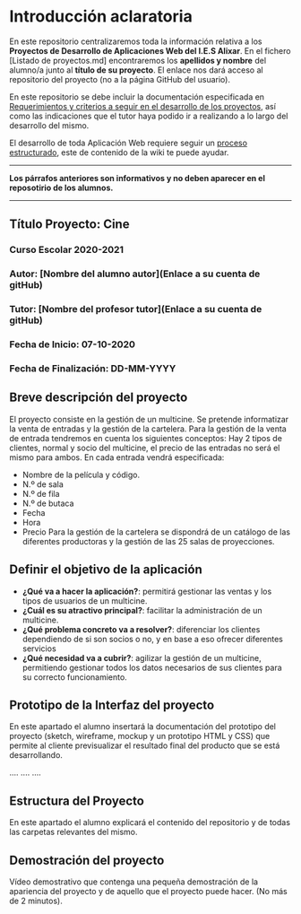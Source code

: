 # Introducción aclaratoria

En este repositorio centralizaremos toda la información relativa a los **Proyectos de Desarrollo de Aplicaciones Web del I.E.S Alixar**.
En el fichero [Listado de proyectos.md] encontraremos los **apellidos y nombre** del alumno/a junto al **título de su proyecto**. El enlace nos dará acceso al repositorio del proyecto (no a la página GitHub del usuario).

En este repositorio se debe incluir la documentación especificada en [Requerimientos y criterios a seguir en el desarrollo de los proyectos](https://github.com/iesalixar/plantilla_proyecto_iesalixar/wiki/a.---Criterios-comunes-para-todos-los-proyectos), así como las indicaciones que el tutor haya podido ir a realizando a lo largo del desarrollo del mismo.

El desarrollo de toda Aplicación Web requiere seguir un [proceso estructurado](https://github.com/iesalixar/plantilla_proyecto_iesalixar/wiki/w1.--PROCESO-ESTRUCTURADO-PARA-DESARROLLO-DE-APLICACIONES-WEB), este  de contenido de la wiki te puede ayudar.

---

**Los párrafos anteriores son informativos y no deben aparecer en el reposotirio de los alumnos.**

---

## Título Proyecto: Cine

### Curso Escolar 2020-2021

### Autor: [Nombre del alumno autor](Enlace a su cuenta de gitHub)

### Tutor: [Nombre del profesor tutor](Enlace a su cuenta de gitHub)

### Fecha de Inicio: 07-10-2020

### Fecha de Finalización: DD-MM-YYYY

## Breve descripción del proyecto

El proyecto consiste en la gestión de un multicine.
Se pretende informatizar la venta de entradas y la gestión de la cartelera.
Para la gestión de la venta de entrada tendremos en cuenta los siguientes conceptos:
Hay 2 tipos de clientes, normal y socio del multicine, el precio de las entradas no será el mismo para ambos.
En cada entrada vendrá especificada:
- Nombre de la película y código.
- N.º de sala
- N.º de fila
- N.º de butaca
- Fecha
- Hora
- Precio
Para la gestión de la cartelera se dispondrá de un catálogo de las diferentes productoras y la gestión de las 25 salas de proyecciones.


## Definir el objetivo de la aplicación

- **¿Qué va a hacer la aplicación?**: permitirá gestionar las ventas y los tipos de usuarios de un multicine.
- **¿Cuál es su atractivo principal?**: facilitar la administración de un multicine.
- **¿Qué problema concreto va a resolver?**: diferenciar los clientes dependiendo de si son socios o no, y en base a eso ofrecer diferentes servicios
- **¿Qué necesidad va a cubrir?**: agilizar la gestión de un multicine, permitiendo gestionar todos los datos necesarios de sus clientes para su correcto funcionamiento.

## Prototipo de la Interfaz del proyecto

En este apartado el alumno insertará la documentación del prototipo del proyecto (sketch, wireframe, mockup y un prototipo HTML y CSS)  que permite al cliente previsualizar el resultado final del producto que se está desarrollando.

....
....
....

## Estructura del Proyecto

En este apartado el alumno explicará el contenido del repositorio y de todas las carpetas relevantes del mismo.

## Demostración del proyecto

Vídeo demostrativo que contenga una pequeña demostración de la apariencia del proyecto y de aquello que el proyecto puede hacer. (No más de 2 minutos).
